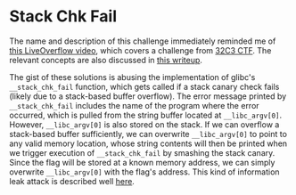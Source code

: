 # Stack Chk Fail

The name and description of this challenge immediately reminded me of [this LiveOverflow video](https://www.youtube.com/watch?v=wLsckMfScOg), which covers a challenge from [32C3 CTF](https://ctftime.org/event/278). The relevant concepts are also discussed in [this writeup](https://github.com/ctfs/write-ups-2015/tree/master/32c3-ctf-2015/pwn/readme-200).

The gist of these solutions is abusing the implementation of glibc's `__stack_chk_fail` function, which gets called if a stack canary check fails (likely due to a stack-based buffer overflow). The error message printed by `__stack_chk_fail` includes the name of the program where the error occurred, which is pulled from the string buffer located at `__libc_argv[0]`. However, `__libc_argv[0]` is also stored on the stack. If we can overflow a stack-based buffer sufficiently, we can overwrite `__libc_argv[0]` to point to any valid memory location, whose string contents will then be printed when we trigger execution of `__stack_chk_fail` by smashing the stack canary. Since the flag will be stored at a known memory address, we can simply overwrite `__libc_argv[0]` with the flag's address. This kind of information leak attack is described well [here](https://seclists.org/bugtraq/2010/Apr/243).
